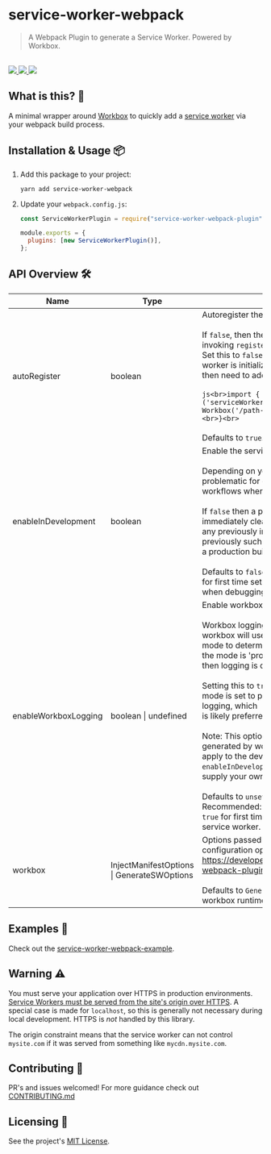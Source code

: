 # service-worker-webpack

<blockquote>A Webpack Plugin to generate a Service Worker. Powered by Workbox.</blockquote>

<br />

<a href="https://www.npmjs.com/package/service-worker-webpack">
  <img src="https://img.shields.io/npm/v/service-worker-webpack.svg">
</a>
<a href="https://github.com/tatethurston/service-worker-webpack/blob/master/LICENSE">
  <img src="https://img.shields.io/npm/l/service-worker-webpack.svg">
</a>
<a href="https://www.npmjs.com/package/service-worker-webpack">
  <img src="https://img.shields.io/npm/dy/service-worker-webpack.svg">
</a>

## What is this? 🧐

A minimal wrapper around [Workbox](https://developers.google.com/web/tools/workbox) to quickly add a [service worker](https://developer.mozilla.org/en-US/docs/Web/API/Service_Worker_API) via your webpack build process.

## Installation & Usage 📦

1. Add this package to your project:

   `yarn add service-worker-webpack`

2. Update your `webpack.config.js`:

   ```js
   const ServiceWorkerPlugin = require("service-worker-webpack-plugin");

   module.exports = {
     plugins: [new ServiceWorkerPlugin()],
   };
   ```

## API Overview 🛠

| Name                 | Type                                       | Description                                                                                                                                                                                                                                                                                                                                                                                                                                                                                                                                                                                                                                                                                                                                                                                                                                                                                                                                                                                                    |
| -------------------- | ------------------------------------------ | -------------------------------------------------------------------------------------------------------------------------------------------------------------------------------------------------------------------------------------------------------------------------------------------------------------------------------------------------------------------------------------------------------------------------------------------------------------------------------------------------------------------------------------------------------------------------------------------------------------------------------------------------------------------------------------------------------------------------------------------------------------------------------------------------------------------------------------------------------------------------------------------------------------------------------------------------------------------------------------------------------------- |
| autoRegister         | boolean                                    | Autoregister the service worker.<br><br>If `false`, then the application must initialize the service worker by invoking `register`.<br>Set this to `false` if you'd like to take control over when you service worker is initialized. You'll<br>then need to add something like this to your application:<br><br>`js<br>import { Workbox } from 'workbox-window';<br><br>if ('serviceWorker' in navigator) {<br> const wb = new Workbox('/path-to-your-service-worker.js');<br> wb.register();<br>}<br>`<br><br>Defaults to `true`. Recommended: `true`.                                                                                                                                                                                                                                                                                                                                                                                                                                                       |
| enableInDevelopment  | boolean                                    | Enable the service worker in local development.<br><br>Depending on your service worker configuration, this can be problematic for developer<br>workflows where you end up serving outdated cached files.<br><br>If `false` then a placeholder service worker will be generated, which will immediately clear<br>any previously installed service workers that may have been installed previously such as testing<br>a production build locally.<br><br>Defaults to `false`. Recommended: `false` for general development, `true` for first time setup and<br>when debugging your application's service worker.                                                                                                                                                                                                                                                                                                                                                                                                |
| enableWorkboxLogging | boolean \| undefined                       | Enable workbox logging.<br><br>Workbox logging is both very helpful and very chatty. By default, workbox will use the webpack<br>mode to determine whether or not to enable workbox logging. When the mode is 'production',<br>then logging is disabled. Otherwise, logging is enabled.<br><br>Setting this to `true` enables workbox logging in a when the webpack mode is set to production. Setting this to `false` will disable workbox logging, which<br>is likely preferred when not debugging your servicer worker.<br><br>Note: This option is only relevant when using the service worker generated by workbox. It does not<br>apply to the development service worker generated when `enableInDevelopment` is `false`, or if you<br>supply your own service worker via workbox's `swSrc` field.<br><br>Defaults to `unset`, falling back on the workbox behavior. Recommended: `false` for general development,<br>`true` for first time setup and when debugging your application's service worker. |
| workbox              | InjectManifestOptions \| GenerateSWOptions | Options passed through to `worbox-webpack-plugin`. See all available configuration options here:<br>https://developers.google.com/web/tools/workbox/modules/workbox-webpack-plugin<br><br>Defaults to `GenerateSW` which will generate a service worker with the workbox runtime included.                                                                                                                                                                                                                                                                                                                                                                                                                                                                                                                                                                                                                                                                                                                     |

## Examples 🚀

Check out the [service-worker-webpack-example](https://github.com/tatethurston/service-worker-webpack/blob/master/examples/react-example/).

## Warning ⚠️

You must serve your application over HTTPS in production environments. [Service Workers must be served from the site's origin over HTTPS](https://developers.google.com/web/fundamentals/primers/service-workers). A special case is made for `localhost`, so this is generally not necessary during local development. HTTPS is _not_ handled by this library.

The origin constraint means that the service worker can not control `mysite.com` if it was served from something like `mycdn.mysite.com`.

## Contributing 👫

PR's and issues welcomed! For more guidance check out [CONTRIBUTING.md](https://github.com/tatethurston/service-worker-webpack/blob/master/CONTRIBUTING.md)

## Licensing 📃

See the project's [MIT License](https://github.com/tatethurston/service-worker-webpack/blob/master/LICENSE).
